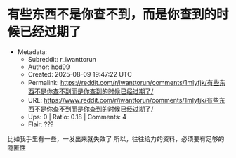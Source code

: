 # 有些东西不是你查不到，而是你查到的时候已经过期了

- Metadata:
  - Subreddit: r_iwanttorun
  - Author: hcd99
  - Created: 2025-08-09 19:47:22 UTC
  - Permalink: https://reddit.com/r/iwanttorun/comments/1mlyfjk/有些东西不是你查不到而是你查到的时候已经过期了/
  - URL: https://www.reddit.com/r/iwanttorun/comments/1mlyfjk/有些东西不是你查不到而是你查到的时候已经过期了/
  - Ups: 0 | Ratio: 0.18 | Comments: 4
  - Flair: ???


比如我手里有一些，一发出来就失效了
所以，往往给力的资料，必须要有足够的隐匿性

